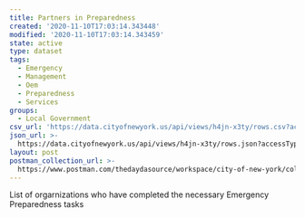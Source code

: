 ```yaml
---
title: Partners in Preparedness
created: '2020-11-10T17:03:14.343448'
modified: '2020-11-10T17:03:14.343459'
state: active
type: dataset
tags:
  - Emergency
  - Management
  - Oem
  - Preparedness
  - Services
groups:
  - Local Government
csv_url: 'https://data.cityofnewyork.us/api/views/h4jn-x3ty/rows.csv?accessType=DOWNLOAD'
json_url: >-
  https://data.cityofnewyork.us/api/views/h4jn-x3ty/rows.json?accessType=DOWNLOAD
layout: post
postman_collection_url: >-
  https://www.postman.com/thedaydasource/workspace/city-of-new-york/collection/15909983-9dad7c2d-59f2-44b8-a19f-632cfddfb04e
---
```

List of orgarnizations who have completed the necessary Emergency Preparedness tasks

